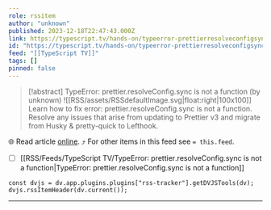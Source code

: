 ```yaml
---
role: rssitem
author: "unknown"
published: 2023-12-18T22:47:43.000Z
link: https://typescript.tv/hands-on/typeerror-prettierresolveconfigsync-is-not-a-function/
id: "https://typescript.tv/hands-on/typeerror-prettierresolveconfigsync-is-not-a-function/"
feed: "[[TypeScript TV]]"
tags: []
pinned: false
---
```


> [!abstract] TypeError: prettier.resolveConfig.sync is not a function (by unknown)
> ![[RSS/assets/RSSdefaultImage.svg|float:right|100x100]] Learn how to fix error: prettier.resolveConfig.sync is not a function. Resolve any issues that arise from updating to Prettier v3 and migrate from Husky & pretty-quick to Lefthook.

🌐 Read article [online](https://typescript.tv/hands-on/typeerror-prettierresolveconfigsync-is-not-a-function/). ⤴ For other items in this feed see `= this.feed`.

- [ ] [[RSS/Feeds/TypeScript TV/TypeError꞉ prettier․resolveConfig․sync is not a function|TypeError꞉ prettier․resolveConfig․sync is not a function]]

~~~dataviewjs
const dvjs = dv.app.plugins.plugins["rss-tracker"].getDVJSTools(dv);
dvjs.rssItemHeader(dv.current());
~~~

- - -
